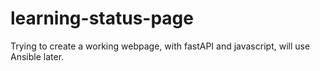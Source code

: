 # learning-status-page
Trying to create a working webpage, with fastAPI and javascript, will use Ansible later. 
